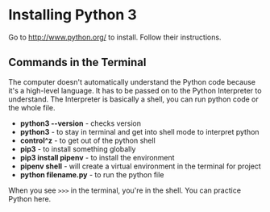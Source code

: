 # Installing Python 3

Go to http://www.python.org/ to install. Follow their instructions.

## Commands in the Terminal

The computer doesn't automatically understand the Python code because it's a high-level language. It has to be passed on to the Python Interpreter to understand. The Interpreter is basically a shell, you can run python code or the whole file.

* **python3 --version**  - checks version
* **python3** - to stay in terminal and get into shell mode to interpret python
* **control^z** - to get out of the python shell
* **pip3** - to install something globally
* **pip3 install pipenv** - to install the environment
* **pipenv shell** - will create a virtual environment in the terminal for project
* **python filename.py** - to run the python file

When you see `>>>` in the terminal, you're in the shell. You can practice Python here.